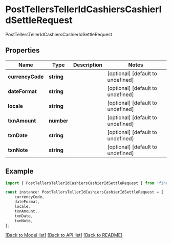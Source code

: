 # PostTellersTellerIdCashiersCashierIdSettleRequest

PostTellersTellerIdCashiersCashierIdSettleRequest

## Properties

Name | Type | Description | Notes
------------ | ------------- | ------------- | -------------
**currencyCode** | **string** |  | [optional] [default to undefined]
**dateFormat** | **string** |  | [optional] [default to undefined]
**locale** | **string** |  | [optional] [default to undefined]
**txnAmount** | **number** |  | [optional] [default to undefined]
**txnDate** | **string** |  | [optional] [default to undefined]
**txnNote** | **string** |  | [optional] [default to undefined]

## Example

```typescript
import { PostTellersTellerIdCashiersCashierIdSettleRequest } from 'fineract-typescript-client';

const instance: PostTellersTellerIdCashiersCashierIdSettleRequest = {
    currencyCode,
    dateFormat,
    locale,
    txnAmount,
    txnDate,
    txnNote,
};
```

[[Back to Model list]](../README.md#documentation-for-models) [[Back to API list]](../README.md#documentation-for-api-endpoints) [[Back to README]](../README.md)
